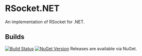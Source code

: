 # RSocket.NET
An implementation of RSocket for .NET.

## Builds
[![Build Status](https://travis-ci.org/rsocket/rsocket-net.svg?branch=master)](https://travis-ci.org/rsocket/rsocket-net)
[![NuGet Version](https://badge.fury.io/nu/RSocket.Core.svg)](https://badge.fury.io/nu/RSocket.Core)
Releases are available via NuGet.
